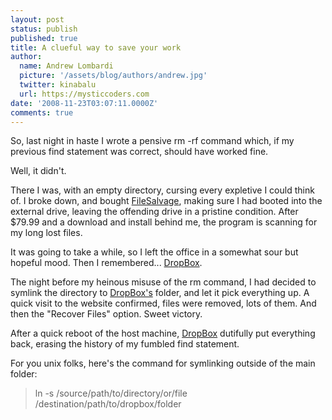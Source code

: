 ```yaml
---
layout: post
status: publish
published: true
title: A clueful way to save your work
author:
  name: Andrew Lombardi
  picture: '/assets/blog/authors/andrew.jpg'
  twitter: kinabalu
  url: https://mysticcoders.com
date: '2008-11-23T03:07:11.0000Z'
comments: true
---
```

So, last night in haste I wrote a pensive rm -rf command which, if my previous find statement was correct, should have worked fine.

Well, it didn't.

There I was, with an empty directory, cursing every expletive I could think of. I broke down, and bought <a title="FileSalvage" href="http://subrosasoft.com/OSXSoftware/index.php?main_page=product_info&amp;products_id=1">FileSalvage</a>, making sure I had booted into the external drive, leaving the offending drive in a pristine condition. After $79.99 and a download and install behind me, the program is scanning for my long lost files.

It was going to take a while, so I left the office in a somewhat sour but hopeful mood. Then I remembered... <a title="DropBox" href="http://www.getdropbox.com/">DropBox</a>.

The night before my heinous misuse of the rm command, I had decided to symlink the directory to <a title="DropBox" href="http://www.getdropbox.com/">DropBox's</a> folder, and let it pick everything up. A quick visit to the website confirmed, files were removed, lots of them. And then the "Recover Files" option. Sweet victory.

After a quick reboot of the host machine, <a title="DropBox" href="http://www.getdropbox.com/">DropBox</a> dutifully put everything back, erasing the history of my fumbled find statement.

For you unix folks, here's the command for symlinking outside of the main folder:

<blockquote>ln -s /source/path/to/directory/or/file /destination/path/to/dropbox/folder</blockquote>

